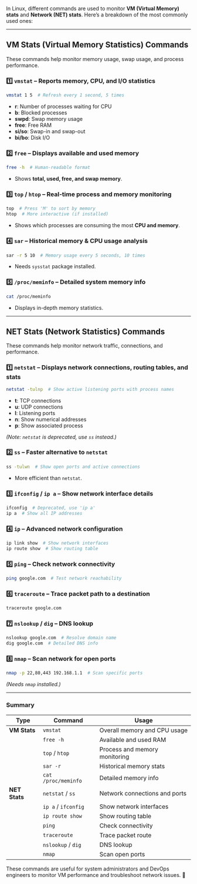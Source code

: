In Linux, different commands are used to monitor **VM (Virtual Memory) stats** and **Network (NET) stats**. Here’s a breakdown of the most commonly used ones:

---

## **VM Stats (Virtual Memory Statistics) Commands**

These commands help monitor memory usage, swap usage, and process performance.

### 1️⃣ `vmstat` – Reports memory, CPU, and I/O statistics

```bash
vmstat 1 5  # Refresh every 1 second, 5 times
```

- **r**: Number of processes waiting for CPU
- **b**: Blocked processes
- **swpd**: Swap memory usage
- **free**: Free RAM
- **si/so**: Swap-in and swap-out
- **bi/bo**: Disk I/O

### 2️⃣ `free` – Displays available and used memory

```bash
free -h  # Human-readable format
```

- Shows **total, used, free, and swap memory**.

### 3️⃣ `top` / `htop` – Real-time process and memory monitoring

```bash
top  # Press 'M' to sort by memory
htop  # More interactive (if installed)
```

- Shows which processes are consuming the most **CPU and memory**.

### 4️⃣ `sar` – Historical memory & CPU usage analysis

```bash
sar -r 5 10  # Memory usage every 5 seconds, 10 times
```

- Needs `sysstat` package installed.

### 5️⃣ `/proc/meminfo` – Detailed system memory info

```bash
cat /proc/meminfo
```

- Displays in-depth memory statistics.

---

## **NET Stats (Network Statistics) Commands**

These commands help monitor network traffic, connections, and performance.

### 1️⃣ `netstat` – Displays network connections, routing tables, and stats

```bash
netstat -tulnp  # Show active listening ports with process names
```

- **t**: TCP connections
- **u**: UDP connections
- **l**: Listening ports
- **n**: Show numerical addresses
- **p**: Show associated process

_(Note: `netstat` is deprecated, use `ss` instead.)_

### 2️⃣ `ss` – Faster alternative to `netstat`

```bash
ss -tulwn  # Show open ports and active connections
```

- More efficient than `netstat`.

### 3️⃣ `ifconfig` / `ip a` – Show network interface details

```bash
ifconfig  # Deprecated, use 'ip a'
ip a  # Show all IP addresses
```

### 4️⃣ `ip` – Advanced network configuration

```bash
ip link show  # Show network interfaces
ip route show  # Show routing table
```

### 5️⃣ `ping` – Check network connectivity

```bash
ping google.com  # Test network reachability
```

### 6️⃣ `traceroute` – Trace packet path to a destination

```bash
traceroute google.com
```

### 7️⃣ `nslookup` / `dig` – DNS lookup

```bash
nslookup google.com  # Resolve domain name
dig google.com  # Detailed DNS info
```

### 8️⃣ `nmap` – Scan network for open ports

```bash
nmap -p 22,80,443 192.168.1.1  # Scan specific ports
```

_(Needs `nmap` installed.)_

---

### **Summary**

|Type|Command|Usage|
|---|---|---|
|**VM Stats**|`vmstat`|Overall memory and CPU usage|
||`free -h`|Available and used RAM|
||`top` / `htop`|Process and memory monitoring|
||`sar -r`|Historical memory stats|
||`cat /proc/meminfo`|Detailed memory info|
|**NET Stats**|`netstat` / `ss`|Network connections and ports|
||`ip a` / `ifconfig`|Show network interfaces|
||`ip route show`|Show routing table|
||`ping`|Check connectivity|
||`traceroute`|Trace packet route|
||`nslookup` / `dig`|DNS lookup|
||`nmap`|Scan open ports|

These commands are useful for system administrators and DevOps engineers to monitor VM performance and troubleshoot network issues. 🚀